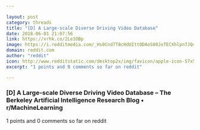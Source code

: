 ```yaml
---

layout: post
category: threads
title: "[D] A Large-scale Diverse Driving Video Database"
date: 2018-06-01 21:07:56
link: https://vrhk.co/2Le1OBp
image: https://i.redditmedia.com/_Hs0Cnd7T8cHdUIttODAoS80JoTECXhlpn7JQ49SfXU.jpg?w=320&s=664f3e58b43e7c0fb32735c280bfd2a4
domain: reddit.com
author: "reddit"
icon: http://www.redditstatic.com/desktop2x/img/favicon/apple-icon-57x57.png
excerpt: "1 points and 0 comments so far on reddit"

---
```


### [D] A Large-scale Diverse Driving Video Database – The Berkeley Artificial Intelligence Research Blog • r/MachineLearning

1 points and 0 comments so far on reddit